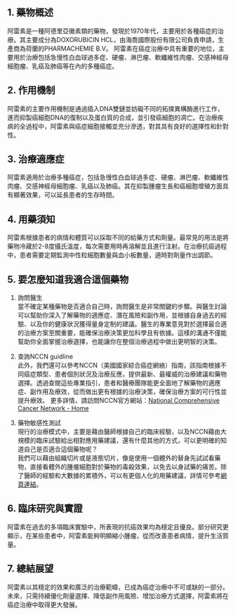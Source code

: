 ## 1. 藥物概述

阿雷素是一種阿德里亞黴素類的藥物，發現於1970年代，主要用於各種癌症的治療。其主要成分為DOXORUBICIN HCL，由海喬國際股份有限公司負責申請，生產商為荷蘭的PHARMACHEMIE B.V。 阿雷素在癌症治療中具有重要的地位，主要用於治療包括急慢性白血球過多症、硬瘤、淋巴瘤、軟纖維性肉瘤、交感神經母細胞瘤、乳癌及肺癌等在內的多種癌症。

## 2. 作用機制

阿雷素的主要作用機制是通過插入DNA雙鏈並妨礙不同的拓撲異構酶進行工作，進而抑製癌細胞DNA的復制以及蛋白質的合成，並引發癌細胞的凋亡。在治療疾病的全過程中，阿雷素與癌症細胞接觸並充分滲透，對其具有良好的選擇性和針對性。

## 3. 治療適應症

阿雷素適用於治療多種癌症，包括急慢性白血球過多症、硬瘤、淋巴瘤、軟纖維性肉瘤、交感神經母細胞瘤、乳癌以及肺癌。其在抑製腫瘤生長和癌細胞增殖方面具有顯著效果，可以延長患者的生存時間。

## 4. 用藥須知

阿雷素根據患者的病情和體質可以採取不同的給藥方式和劑量。最常見的用法是將藥物冷藏於2-8度攝氏溫度，每次需要用時再溶解並且進行注射。在治療抗癌過程中，患者需要定期監測中性粒細胞數量與血小板數量，適時對劑量作出調節。

## 5. 要怎麼知道我適合這個藥物 

1. 詢問醫生  
當不確定某種藥物是否適合自己時，詢問醫生是非常關鍵的步驟。與醫生討論可以幫助你深入了解藥物的適應症、潛在風險和副作用，並根據自身過去的經驗、以及你的健康狀況獲得量身定制的建議。醫生的專業意見對於選擇最合適的治療方案至關重要，能確保治療決策更加科學且有依據。這樣的溝通不僅能幫助你全面掌握治療選擇，也能讓你在整個治療過程中做出更明智的決策。 

2. 查詢NCCN guidline  
此外，我們還可以參考NCCN（美國國家綜合癌症網絡）指南，該指南根據不同癌症類型、患者個別狀況及治療反應，提供最新、最權威的治療建議和藥物選擇。透過查閱這些專業指引，患者和醫療團隊能更全面地了解藥物的適應症、副作用及療效，從而做出更有根據的治療決策，確保治療方案的可行性並提升療效。 
更多詳情，請訪問NCCN官方網站：[National Comprehensive Cancer Network - Home](https://www.nccn.org/)

3. 藥物敏感性測試  
現行的治療模式中，主要是藉由醫師根據自己的臨床經驗，以及NCCN藉由大規模的臨床試驗給出相對應用藥建議，還有什麼其他的方式，可以更明確的知道自己是否適合這個藥物呢？   
我們可以藉由組織切片或是液態切片，像是使用一個體外的替身先試試看藥物，直接看體外的腫瘤細胞對於藥物的毒殺效果，以免去以身試藥的痛苦。除了醫師的經驗和大數據的累積外，可以有更個人化的用藥建議，詳情可參考[網頁連結](https://info.cancerfree.io/)。

## 6. 臨床研究與實證

阿雷素在過去的多項臨床實驗中，所表現的抗癌效果均為穩定且優良。部分研究更顯示，在某些患者中，阿雷素能夠明顯縮小腫瘤，從而改善患者病情，提升生活質量。

## 7. 總結展望

阿雷素以其穩定的效果和廣泛的治療範疇，已成為癌症治療中不可或缺的一部分。未來，只需持續優化劑量選擇、降低副作用風險、增加治療方式選擇，阿雷素將在癌症治療中取得更大發展。
